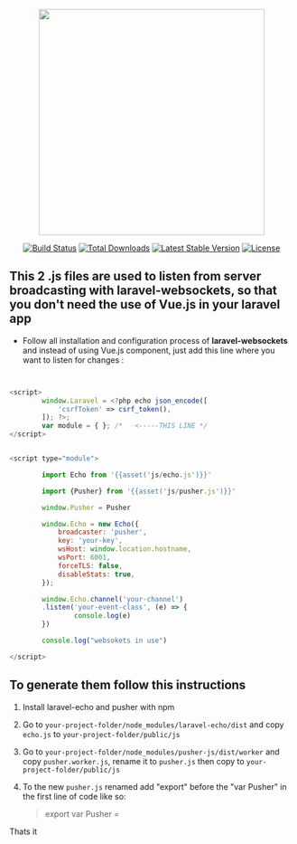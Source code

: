 <p align="center"><a href="https://laravel.com" target="_blank"><img src="https://raw.githubusercontent.com/laravel/art/master/logo-lockup/5%20SVG/2%20CMYK/1%20Full%20Color/laravel-logolockup-cmyk-red.svg" width="400"></a></p>

<p align="center">
<a href="https://travis-ci.org/laravel/framework"><img src="https://travis-ci.org/laravel/framework.svg" alt="Build Status"></a>
<a href="https://packagist.org/packages/laravel/framework"><img src="https://img.shields.io/packagist/dt/laravel/framework" alt="Total Downloads"></a>
<a href="https://packagist.org/packages/laravel/framework"><img src="https://img.shields.io/packagist/v/laravel/framework" alt="Latest Stable Version"></a>
<a href="https://packagist.org/packages/laravel/framework"><img src="https://img.shields.io/packagist/l/laravel/framework" alt="License"></a>
</p>

## This 2 .js files are used to listen from server broadcasting with laravel-websockets, so that you don't need the use of Vue.js in your laravel app

- Follow all installation and configuration process of **laravel-websockets** and instead of using Vue.js component, just add this line where you want to listen for changes :

```javascript


<script>
        window.Laravel = <?php echo json_encode([
            'csrfToken' => csrf_token(),
        ]); ?>;
        var module = { }; /*   <-----THIS LINE */
</script>


<script type="module">

        import Echo from '{{asset('js/echo.js')}}'

        import {Pusher} from '{{asset('js/pusher.js')}}'

        window.Pusher = Pusher

        window.Echo = new Echo({
            broadcaster: 'pusher',
            key: 'your-key',
            wsHost: window.location.hostname,
            wsPort: 6001,
            forceTLS: false,
            disableStats: true,
        });

        window.Echo.channel('your-channel')
        .listen('your-event-class', (e) => {
                console.log(e)
        })

        console.log("websokets in use")

</script> 

```

## To generate them follow this instructions

1. Install laravel-echo and pusher with npm

2. Go to ```your-project-folder/node_modules/laravel-echo/dist``` and copy ```echo.js``` to ```your-project-folder/public/js```

3. Go to ```your-project-folder/node_modules/pusher-js/dist/worker``` and copy ```pusher.worker.js```, rename it to ```pusher.js``` then copy to ```your-project-folder/public/js```

4. To the new ```pusher.js``` renamed add "export" before the "var Pusher" in the first line of code like so:

   > export var Pusher =

Thats it
